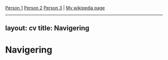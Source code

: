 <div id="persons-container">
  <a href="https://rudsberg.github.io/markdown-cv/persons/person1">Person 1</a>
  <a href="https://rudsberg.github.io/markdown-cv/persons/person2">Person 2</a>
  <a href="https://rudsberg.github.io/markdown-cv/persons/person3">Person 3</a>
| <a href="http://en.wikipedia.org/wiki/Isaac_Newton">My wikipedia page</a>
</div>

---
layout: cv
title: Navigering
---
# Navigering
